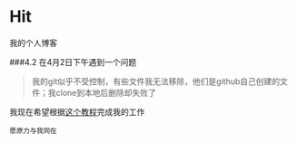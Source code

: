 # Hit
我的个人博客

###4.2
在4月2日下午遇到一个问题
>我的git似乎不受控制，有些文件我无法移除，他们是github自己创建的文件；我clone到本地后删除却失败了

我现在希望根据[这个教程](http://www.pchou.info/web-build/2013/01/05/build-github-blog-page-02.html)完成我的工作


`愿原力与我同在`
